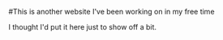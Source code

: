 #This is another website I've been working on in my free time

I thought I'd put it here just to show off a bit.
